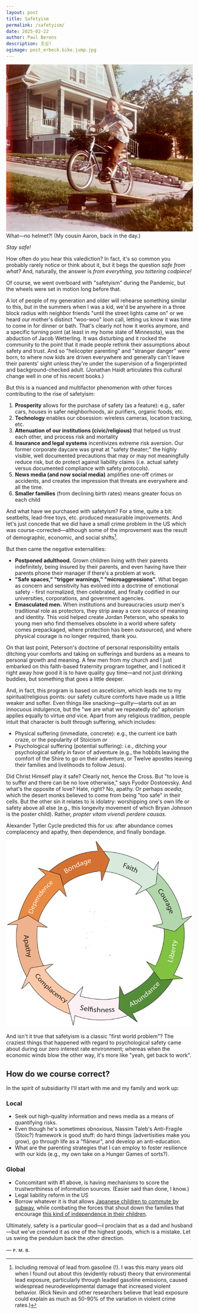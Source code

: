 ```yaml
---
layout: post
title: Safetyism
permalink: /safetyism/
date: 2025-02-22
author: Paul Berens
description: 조심!
ogimage: post_erbeck.bike.jump.jpg
---
```

![Cousin bike jump](/assets/og/post_erbeck.bike.jump.jpg)
<span class="muted small">What—no helmet?! (My cousin Aaron, back in the day.)</span>

*Stay safe!*

How often do you hear this valediction? In fact, it's so common you probably rarely notice or think about it, but it begs the question *safe from what?* And, naturally, the answer is *from everything, you tottering codpiece!*

Of course, we went overboard with "safetyism" during the Pandemic, but the wheels were set in motion long before that.

A lot of people of my generation and older will rehearse something similar to this, but in the summers when I was a kid, we'd be anywhere in a three block radius with neighbor friends "until the street lights came on" or we heard our mother's distinct "woo-woo" loon call, letting us know it was time to come in for dinner or bath. That's clearly not how it works anymore, and a specific turning point (at least in my home state of Minnesota), was the abduction of Jacob Wetterling. It was disturbing and it rocked the community to the point that it made people rethink their assumptions about safety and trust. And so "helicopter parenting" and "stranger danger" were born, to where now kids are driven everywhere and generally can't leave their parents' sight unless they're under the supervision of a fingerprinted and background-checked adult. (Jonathan Haidt articulates this cultural change well in one of his recent books.)

But this is a nuanced and multifactor phenomenon with other forces contributing to the rise of safetyism:
1. **Prosperity** allows for the purchase of safety (as a feature): e.g., safer cars, houses in safer neighborhoods, air purifiers, organic foods, etc. 
2. **Technology** enables our obsession: wireless cameras, location tracking, etc.
3. **Attenuation of our institutions (civic/religious)** that helped us trust each other, and process risk and mortality
4. **Insurance and legal systems** incentivizes extreme risk aversion. Our former corporate daycare was great at "safety theater;" the highly visible, well documented precautions that may or may not meaningfully reduce risk, but do protect against liability claims (i.e. actual safety versus documented compliance with safety protocols).
5. **News media (and now social media)** amplifies one-off crimes or accidents, and creates the impression that threats are everywhere and all the time.
6. **Smaller families** (from declining birth rates) means greater focus on each child

And what have we purchased with safetyism? For a time, quite a bit: seatbelts, lead-free toys, etc. produced measurable improvements. And let's just concede that we did have a small crime problem in the US which was course-corrected—although some of the improvement was the result of demographic, economic, and social shifts[^1].

[^1]: Including removal of lead from gasoline (!). I was this many years old when I found out about this (evidently robust) theory that environmental lead exposure, particularly through leaded gasoline emissions, caused widespread neurodevelopmental damage that increased violent behavior. (Rick Nevin and other researchers believe that lead exposure could explain as much as 50-90% of the variation in violent crime rates.) 

But then came the negative externalities:
- **Postponed adulthood.** Grown children living with their parents indefinitely, being insured by their parents, and even having have their parents phone their manager if there's a problem at work.
- **"Safe spaces," "trigger warnings," "microaggressions".** What began as concern and sensitivity has evolved into a doctrine of emotional safety - first normalized, then celebrated, and finally codified in our universities, corporations, and government agencies.
- **Emasculated men.** When institutions and bureaucracies usurp men's traditional role as protectors, they strip away a core source of meaning and identity. This void helped create Jordan Peterson, who speaks to young men who find themselves obsolete in a world where safety comes prepackaged, where protection has been outsourced, and where physical courage is no longer required, thank you.

On that last point, Peterson's doctrine of personal responsibility entails ditching your comforts and taking on sufferings and burdens as a means to personal growth and meaning. A few men from my church and I just embarked on this faith-based fraternity program together, and I noticed it right away how good it is to have quality guy time—and not just drinking buddies, but something that goes a little deeper.

And, in fact, this program is based on asceticism, which leads me to my spiritual/religious points: our safety culture comforts have made us a little weaker and softer. Even things like snacking—guilty—starts out as an innocuous indulgence, but the "we are what we repeatedly do" aphorism applies equally to virtue *and* vice. Apart from any religious tradition, people intuit that character is built through suffering, which includes:
- Physical suffering (immediate, concrete): e.g., the current ice bath craze, or the popularity of Stoicism *or*
- Psychological suffering (potential suffering): i.e., ditching your psychological safety in favor of adventure (e.g., the hobbits leaving the comfort of the Shire to go on their adventure, or Twelve apostles leaving their families and livelihoods to follow Jesus).

Did Christ Himself play it safe? Clearly not, hence the Cross. But "to love is to suffer and there can be no love otherwise," says Fyodor Dostoevsky. And what's the opposite of love? Hate, right? No, apathy. Or perhaps *acedia*, which the desert monks believed to come from being "too safe" in their cells. But the other sin it relates to is idolatry: worshipping one's own life or safety above all else (e.g., this longevity movement of which Bryan Johnson is the poster child). Rather, *propter vitam vivendi perdere causas*.

Alexander Tytler Cycle predicted this for us: after abundance comes complacency and apathy, then dependence, and finally bondage.

![Tytler's Cycle](/assets/og/post_tytler.png)

And isn't it true that safetyism is a classic "first world problem"? The craziest things that happened with regard to psychological safety came about during our zero interest rate environment; whereas when the economic winds blow the other way, it's more like "yeah, get back to work".

## How do we course correct?

In the spirit of subsidiarity I'll start with me and my family and work up:

### Local
- Seek out high-quality information and news media as a means of quantifying risks.
- Even though he's sometimes obnoxious, Nassim Taleb's Anti-Fragile (Stoic?) framework is good stuff: do hard things (advertisities make you grow), go through life as a "flâneur", and develop an anti-education.
- What are the parenting strategies that I can employ to foster resilience with our kids (e.g., my own take on a Hunger Games of sorts?).

### Global
- Concomitant with #1 above, is having mechanisms to score the trustworthiness of information sources. (Easier said than done, I know.)
- Legal liability reform in the US
- Borrow whatever it is that allows [Japanese children to commute by subway](https://www.bloomberg.com/news/articles/2015-09-28/in-japan-small-children-take-the-subway-and-run-errands-alone), while combating the forces that shout down the families that encourage [this kind of independence in their children](https://freerangekids.wordpress.com/2008/04/06/why-i-let-my-9-year-old-ride-the-subway-alone/).

Ultimately, safety is a particular good—I proclaim that as a dad and husband—but we've crowned it as one of the highest goods, which is a mistake. Let us swing the pendulum back the other direction. 

— ᴘ. ᴍ. ʙ.